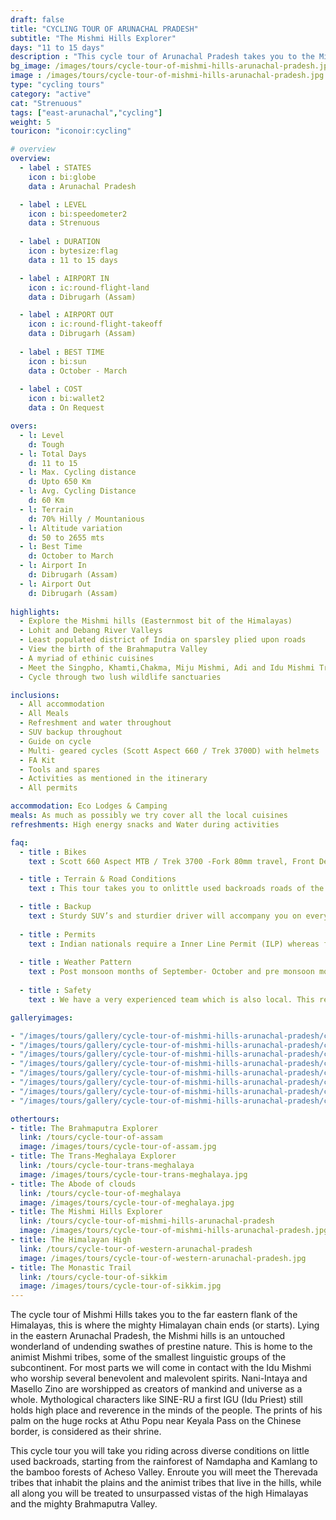```yaml
---
draft: false
title: "CYCLING TOUR OF ARUNACHAL PRADESH"
subtitle: "The Mishmi Hills Explorer"
days: "11 to 15 days"
description : "This cycle tour of Arunachal Pradesh takes you to the Mishmi Hills, easternmost flank of the Himalayan chain"
bg_image: /images/tours/cycle-tour-of-mishmi-hills-arunachal-pradesh.jpg
image : /images/tours/cycle-tour-of-mishmi-hills-arunachal-pradesh.jpg
type: "cycling tours"
category: "active"
cat: "Strenuous"
tags: ["east-arunachal","cycling"]
weight: 5
touricon: "iconoir:cycling"

# overview
overview:
  - label : STATES
    icon : bi:globe
    data : Arunachal Pradesh 

  - label : LEVEL
    icon : bi:speedometer2
    data : Strenuous
    
  - label : DURATION
    icon : bytesize:flag
    data : 11 to 15 days

  - label : AIRPORT IN
    icon : ic:round-flight-land
    data : Dibrugarh (Assam)

  - label : AIRPORT OUT
    icon : ic:round-flight-takeoff
    data : Dibrugarh (Assam)
    
  - label : BEST TIME
    icon : bi:sun
    data : October - March
  
  - label : COST
    icon : bi:wallet2
    data : On Request

overs:
  - l: Level
    d: Tough
  - l: Total Days
    d: 11 to 15
  - l: Max. Cycling distance
    d: Upto 650 Km
  - l: Avg. Cycling Distance
    d: 60 Km
  - l: Terrain
    d: 70% Hilly / Mountanious
  - l: Altitude variation
    d: 50 to 2655 mts
  - l: Best Time 
    d: October to March
  - l: Airport In
    d: Dibrugarh (Assam)
  - l: Airport Out
    d: Dibrugarh (Assam)
    
highlights:
  - Explore the Mishmi hills (Easternmost bit of the Himalayas)
  - Lohit and Debang River Valleys
  - Least populated district of India on sparsley plied upon roads
  - View the birth of the Brahmaputra Valley
  - A myriad of ethinic cuisines
  - Meet the Singpho, Khamti,Chakma, Miju Mishmi, Adi and Idu Mishmi Tribe tribes
  - Cycle through two lush wildlife sanctuaries

inclusions:
  - All accommodation
  - All Meals
  - Refreshment and water throughout
  - SUV backup throughout
  - Guide on cycle
  - Multi- geared cycles (Scott Aspect 660 / Trek 3700D) with helmets
  - FA Kit
  - Tools and spares
  - Activities as mentioned in the itinerary
  - All permits

accommodation: Eco Lodges & Camping
meals: As much as possibly we try cover all the local cuisines
refreshments: High energy snacks and Water during activities

faq:
  - title : Bikes
    text : Scott 660 Aspect MTB / Trek 3700 -Fork 80mm travel, Front Derailleur Shimano FD-TX50 / 34.9mm, Rear Derailleur Shimano Tourney RD-TX35 21 Speed (Upgraded), Shifters Shimano ST-EF 41 L / 7R EZ-ire plus (Upgraded), Brakeset Tektro SCM-02 mech. Disc 160F/160Rmm Rotor, Front Tyre 6 26×2.1 / 30TPI, Rear Tyre 6 26×2.1 / 30TPI, Weight 13.6 kg / 29.98 lbs

  - title : Terrain & Road Conditions
    text : This tour takes you to onlittle used backroads roads of the eastern Himalayas and its surrounding plains, with a variety of road conditions. The road conditions change every year given the fickle nature of the mountains and its relationship with the monsoons. However for most part one would find well tarred roads with beautiful scenery all along. The route has multiple long climbs and equally long downhill sections

  - title : Backup
    text : Sturdy SUV’s and sturdier driver will accompany you on every trip. the condition of roads do not allow for larger vehicles, however do our best to provide you the best in comfort in relation to the routes that we ply on. These vehicles are along right from your airport pick up to your drop back to the airport.
    
  - title : Permits
    text : Indian nationals require a Inner Line Permit (ILP) whereas foreign nationals require Restricted Area Permits (RAP), both of which have a certain fees applicable.
  
  - title : Weather Pattern
    text : Post monsoon months of September- October and pre monsoon months of March-April are very pleasant with blue skies and a fair days. Peak winters are from November to February with the mercury coming down below 0 C.
    
  - title : Safety
    text : We have a very experienced team which is also local. This reflects in the overall safety of our tours. Rest assured your guides know where extra attention is required and when. All our routes are well known to us, we know where the nearest medical facilities are, we know whom to contact if in case of an emergency, we know all the alternate routes in case of road blockages. We have CASEVAC protocols in place to streamline the process in case of emergencies. You can rest easy knowing that in the outdoors in general and this region in particular you are in safe hands with us.  

galleryimages:

- "/images/tours/gallery/cycle-tour-of-mishmi-hills-arunachal-pradesh/cycle-tour-of-mishmi-hills-arunachal-pradesh1.jpg"
- "/images/tours/gallery/cycle-tour-of-mishmi-hills-arunachal-pradesh/cycle-tour-of-mishmi-hills-arunachal-pradesh2.jpg"
- "/images/tours/gallery/cycle-tour-of-mishmi-hills-arunachal-pradesh/cycle-tour-of-mishmi-hills-arunachal-pradesh3.jpg"
- "/images/tours/gallery/cycle-tour-of-mishmi-hills-arunachal-pradesh/cycle-tour-of-mishmi-hills-arunachal-pradesh4.jpg"
- "/images/tours/gallery/cycle-tour-of-mishmi-hills-arunachal-pradesh/cycle-tour-of-mishmi-hills-arunachal-pradesh5.jpg"
- "/images/tours/gallery/cycle-tour-of-mishmi-hills-arunachal-pradesh/cycle-tour-of-mishmi-hills-arunachal-pradesh6.jpg"
- "/images/tours/gallery/cycle-tour-of-mishmi-hills-arunachal-pradesh/cycle-tour-of-mishmi-hills-arunachal-pradesh7.jpg"
- "/images/tours/gallery/cycle-tour-of-mishmi-hills-arunachal-pradesh/cycle-tour-of-mishmi-hills-arunachal-pradesh8.jpg"

othertours:
- title: The Brahmaputra Explorer 
  link: /tours/cycle-tour-of-assam
  image: /images/tours/cycle-tour-of-assam.jpg
- title: The Trans-Meghalaya Explorer
  link: /tours/cycle-tour-trans-meghalaya
  image: /images/tours/cycle-tour-trans-meghalaya.jpg
- title: The Abode of clouds 
  link: /tours/cycle-tour-of-meghalaya
  image: /images/tours/cycle-tour-of-meghalaya.jpg
- title: The Mishmi Hills Explorer 
  link: /tours/cycle-tour-of-mishmi-hills-arunachal-pradesh
  image: /images/tours/cycle-tour-of-mishmi-hills-arunachal-pradesh.jpg
- title: The Himalayan High
  link: /tours/cycle-tour-of-western-arunachal-pradesh
  image: /images/tours/cycle-tour-of-western-arunachal-pradesh.jpg 
- title: The Monastic Trail
  link: /tours/cycle-tour-of-sikkim
  image: /images/tours/cycle-tour-of-sikkim.jpg
---
```



The cycle tour of Mishmi Hills takes you to the far eastern flank of the Himalayas, this is where the mighty Himalayan chain ends (or starts). Lying in the eastern Arunachal Pradesh, the Mishmi hills is an untouched wonderland of undending swathes of prestine nature. This is home to the animist Mishmi tribes, some of the smallest linguistic groups of the subcontinent. For most parts we will come in contact with the Idu Mishmi who worship several benevolent and malevolent spirits. Nani-Intaya and Masello Zino are worshipped as creators of mankind and universe as a whole. Mythological characters like SINE-RU a first IGU (Idu Priest) still holds high place and reverence in the minds of the people. The prints of his palm on the huge rocks at Athu Popu near Keyala Pass on the Chinese border, is considered as their shrine. 

This cycle tour you will take you riding across diverse conditions on little used backroads, starting from the rainforest of Namdapha and Kamlang to the bamboo forests of Acheso Valley. Enroute you will meet the Therevada tribes that inhabit the plains and the animist tribes that live in the hills, while all along you will be treated to unsurpassed vistas of the high Himalayas and the mighty Brahmaputra Valley.